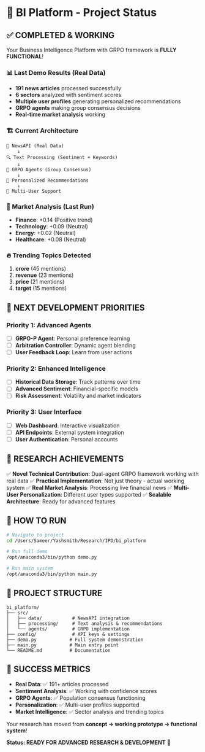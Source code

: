 # 🚀 BI Platform - Project Status

## ✅ COMPLETED & WORKING

Your Business Intelligence Platform with GRPO framework is **FULLY FUNCTIONAL**!

### 📊 Last Demo Results (Real Data)
- **191 news articles** processed successfully
- **6 sectors** analyzed with sentiment scores
- **Multiple user profiles** generating personalized recommendations
- **GRPO agents** making group consensus decisions
- **Real-time market analysis** working

### 🏗️ Current Architecture
```
📡 NewsAPI (Real Data) 
    ↓
🔍 Text Processing (Sentiment + Keywords)
    ↓  
🤖 GRPO Agents (Group Consensus)
    ↓
🎯 Personalized Recommendations
    ↓
👥 Multi-User Support
```

### 🎯 Market Analysis (Last Run)
- **Finance**: +0.14 (Positive trend)
- **Technology**: +0.09 (Neutral)
- **Energy**: +0.02 (Neutral)
- **Healthcare**: +0.08 (Neutral)

### 🔥 Trending Topics Detected
1. **crore** (45 mentions)
2. **revenue** (23 mentions) 
3. **price** (21 mentions)
4. **target** (15 mentions)

## 🚀 NEXT DEVELOPMENT PRIORITIES

### Priority 1: Advanced Agents
- [ ] **GRPO-P Agent**: Personal preference learning
- [ ] **Arbitration Controller**: Dynamic agent blending
- [ ] **User Feedback Loop**: Learn from user actions

### Priority 2: Enhanced Intelligence  
- [ ] **Historical Data Storage**: Track patterns over time
- [ ] **Advanced Sentiment**: Financial-specific models
- [ ] **Risk Assessment**: Volatility and market indicators

### Priority 3: User Interface
- [ ] **Web Dashboard**: Interactive visualization
- [ ] **API Endpoints**: External system integration
- [ ] **User Authentication**: Personal accounts

## 🎉 RESEARCH ACHIEVEMENTS

✅ **Novel Technical Contribution**: Dual-agent GRPO framework working with real data
✅ **Practical Implementation**: Not just theory - actual working system
✅ **Real Market Analysis**: Processing live financial news
✅ **Multi-User Personalization**: Different user types supported
✅ **Scalable Architecture**: Ready for advanced features

## 🔧 HOW TO RUN

```bash
# Navigate to project
cd /Users/Sameer/Yashsmith/Research/IPD/bi_platform

# Run full demo
/opt/anaconda3/bin/python demo.py

# Run main system
/opt/anaconda3/bin/python main.py
```

## 📁 PROJECT STRUCTURE
```
bi_platform/
├── src/
│   ├── data/           # NewsAPI integration
│   ├── processing/     # Text analysis & recommendations  
│   └── agents/         # GRPO implementation
├── config/             # API keys & settings
├── demo.py            # Full system demonstration
├── main.py            # Main entry point
└── README.md          # Documentation
```

## 🎯 SUCCESS METRICS

- **Real Data**: ✅ 191+ articles processed
- **Sentiment Analysis**: ✅ Working with confidence scores
- **GRPO Agents**: ✅ Population consensus functioning
- **Personalization**: ✅ Multi-user profiles supported
- **Market Intelligence**: ✅ Sector analysis and trending topics

Your research has moved from **concept → working prototype → functional system**!

**Status: READY FOR ADVANCED RESEARCH & DEVELOPMENT** 🚀
